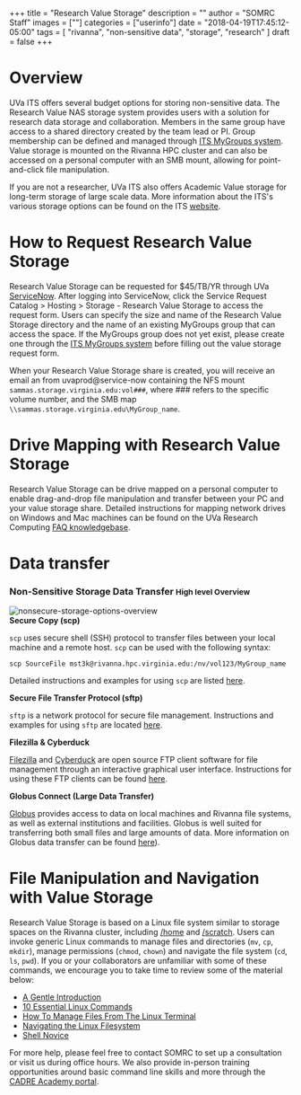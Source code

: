 +++
title = "Research Value Storage"
description = ""
author = "SOMRC Staff"
images = [""]
categories = ["userinfo"]
date = "2018-04-19T17:45:12-05:00"
tags = [
    "rivanna", 
    "non-sensitive data",
    "storage",
    "research"
]
draft = false
+++

# Overview

UVa ITS offers several budget options for storing non-sensitive data. The Research Value NAS storage system provides users with a solution for research data storage and collaboration. Members in the same group have access to a shared directory created by the team lead or PI. Group membership can be defined and managed through <a href="http://its.virginia.edu/mygroups/" target="_blank">ITS MyGroups system</a>. Value storage is mounted on the Rivanna HPC cluster and can also be accessed on a personal computer with an SMB mount, allowing for point-and-click file manipulation.

If you are not a researcher, UVa ITS also offers Academic Value storage for long-term storage of large scale data. More information about the ITS's various storage options can be found on the ITS <a href="http://its.virginia.edu/hosting/storage/value.html" target="_blank">website</a>.

# How to Request Research Value Storage

Research Value Storage can be requested for $45/TB/YR through UVa <a href="https://virginia.service-now.com/" target="_blank">ServiceNow</a>. After logging into ServiceNow, click the Service Request Catalog > Hosting > Storage - Research Value Storage to access the request form. Users can specify the size and name of the Research Value Storage directory and the name of an existing MyGroups group that can access the space. If the MyGroups group does not yet exist, please create one through the <a href="http://its.virginia.edu/mygroups/" target="_blank">ITS MyGroups system</a> before filling out the value storage request form.

When your Research Value Storage share is created, you will receive an email an from uvaprod@service-now containing the NFS mount `sammas.storage.virginia.edu:vol###`, where ### refers to the specific volume number, and the SMB map `\\sammas.storage.virginia.edu\MyGroup_name`.

# Drive Mapping with Research Value Storage

Research Value Storage can be drive mapped on a personal computer to enable drag-and-drop file manipulation and transfer between your PC and your value storage share. Detailed instructions for mapping network drives on Windows and Mac machines can be found on the UVa Research Computing <a href="https://discuss.rc.virginia.edu/t/research-value-storage-drive-mapping/838" target="_blank">FAQ knowledgebase</a>.

# Data transfer


<h3>
  Non-Sensitive Storage Data Transfer
  <small class="text-muted">High level Overview</small>
</h3>
<img src="https://s3.amazonaws.com/uvasom-assets/imgs/somrc-storage-nonsecure-apr2018.png" alt="nonsecure-storage-options-overview">

<div class="bd-callout bd-callout-warning">
<b>Secure Copy (scp)</b> 
<p><code>scp</code> uses secure shell (SSH) protocol to transfer files between your local machine and a remote host. <code>scp</code> can be used with the following syntax:</p>
<p><code>scp SourceFile mst3k@rivanna.hpc.virginia.edu:/nv/vol123/MyGroup_name</code></p>
<p>Detailed instructions and examples for using <code>scp</code> are listed <a href ="https://discuss.rc.virginia.edu/t/secure-copy-scp/740" target="_blank">here</a>.</p>
</div>

<div class="bd-callout bd-callout-warning">
<b>Secure File Transfer Protocol (sftp)</b> 
<p><code>sftp</code> is a network protocol for secure file management. Instructions and examples for using <code>sftp</code> are located <a href = "https://discuss.rc.virginia.edu/t/secure-file-transfer-protocol-sftp/741" target="_blank">here</a>.</p>
</div>

<div class="bd-callout bd-callout-warning">
<b>Filezilla & Cyberduck</b> 
<p><a href="https://filezilla-project.org/" target="_blank">Filezilla</a> and <a href="https://cyberduck.io/" target="_blank">Cyberduck</a> are open source FTP client software for file management through an interactive graphical user interface. Instructions for using these FTP clients can be found <a href ="https://discuss.rc.virginia.edu/t/file-management-with-an-ftp-client/742" target="_blank">here</a>.</p>
</div>

<div class="bd-callout bd-callout-warning">
<b>Globus Connect (Large Data Transfer)</b>
<p><a href="https://www.globus.org/" target="_blank">Globus</a> provides access to data on local machines and Rivanna file systems, as well as external institutions and facilities. Globus is well suited for transferring both small files and large amounts of data. More information on Globus data transfer can be found <a href ="https://discuss.rc.virginia.edu/t/globus-connect-data-transfer-introduction/345" target="_blank">here</a>).</p>
</div>

# File Manipulation and Navigation with Value Storage
 
Research Value Storage is based on a Linux file system similar to storage spaces on the Rivanna cluster, including [/home](/userinfo/non-sensitive-data/#home) and [/scratch](/userinfo/non-sensitive-data/#scratch). Users can invoke generic Linux commands to manage files and directories (`mv`, `cp`, `mkdir`), manage permissions (`chmod`, `chown`) and navigate the file system (`cd`, `ls`, `pwd`).  If you or your collaborators are unfamiliar with some of these commands, we encourage you to take time to review some of the material below:

- <a href="https://computers.tutsplus.com/tutorials/navigating-the-terminal-a-gentle-introduction--mac-3855" target="_blank">A Gentle Introduction</a>
- <a href="https://www.lifewire.com/linux-commands-for-navigating-file-system-4027320" target="_blank">10 Essential Linux Commands</a>
- <a href="https://www.howtogeek.com/107808/how-to-manage-files-from-the-linux-terminal-11-commands-you-need-to-know/" target="_blank">How To Manage Files From The Linux Terminal</a>
- <a href="http://www.linuxplanet.com/linuxplanet/tutorials/6666/1" target="_blank">Navigating the Linux Filesystem</a>
- <a href="https://swcarpentry.github.io/shell-novice/" target="_blank">Shell Novice</a>

For more help, please feel free to contact SOMRC to set up a consultation or visit us during office hours. We also provide in-person training opportunities around basic command line skills and more through the <a href="https://education.cadre.virginia.edu/#/home" target="_blank">CADRE Academy portal</a>.